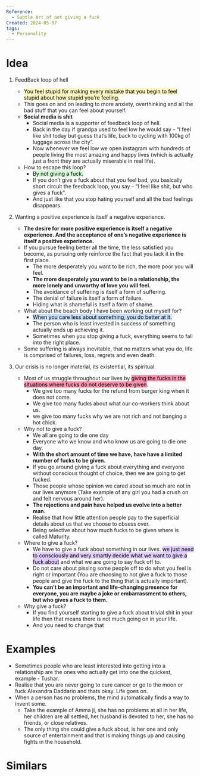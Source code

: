 ```yaml
---
Reference:
  - Subtle Art of not giving a fuck
Created: 2024-05-07
tags:
  - Personality
---
```

# Idea

1. FeedBack loop of hell
    - <mark style="background: #FFF3A3A6;">You feel stupid for making every mistake that you begin to feel stupid about how stupid you’re feeling.</mark>
	- This goes on and on leading to more anxiety, overthinking and all the bad stuff that you can feel about yourself.
    - **Social media is shit**
        - Social media is a supporter of feedback loop of hell.
        - Back in the day if grandpa used to feel low he would say - “I feel like shit today but guess that’s life, back to cycling with 100kg of luggage across the city”.
        - Now whenever we feel low we open instagram with hundreds of people living the most amazing and happy lives (which is actually just a front they are actually miserable in real life).
    - How to escape this loop?
        - <mark style="background: #BBFABBA6;">By not giving a fuck.</mark>
        - If you don’t give a fuck about that you feel bad, you basically short circuit the feedback loop, you say - “I feel like shit, but who gives a fuck”.
        - And just like that you stop hating yourself and all the bad feelings disappears.

2. Wanting a positive experience is itself a negative experience.
    - **The desire for more positive experience is itself a negative experience. And the acceptance of one’s negative experience is itself a positive experience.**
    - If you pursue feeling better all the time, the less satisfied you become, as pursuing only reinforce the fact that you lack it in the first place.
        - The more desperately you want to be rich, the more poor you will feel.
        - **The more desperately you want to be in a relationship, the more lonely and unworthy of love you will feel.**
        - The avoidance of suffering is itself a form of suffering.
        - The denial of failure is itself a form of failure.
        - Hiding what is shameful is itself a form of shame.
    - What about the beach body I have been working out myself for?
        - <mark style="background: #ADCCFFA6;">When you care less about something, you do better at it.</mark>
        - The person who is least invested in success of something actually ends up achieving it.
        - Sometimes when you stop giving a fuck, everything seems to fall into the right place.
    - Some suffering is always inevitable, that no matters what you do, life is comprised of failures, loss, regrets and even death.

3. Our crisis is no longer material, its existential, its spiritual.
    
    * Most of us struggle throughout our lives by <mark style="background: #FF5582A6;">giving the fucks in the situations where fucks do not deserve to be given</mark>.
	    - We give too many fucks for the refund from burger king when it does not come.
	    - We give too many fucks about what our co-workers think about us.
	    - we give too many fucks why we are not rich and not banging a hot chick.
    - Why not to give a fuck?
        - We all are going to die one day
        - Everyone who we know and who know us are going to die one day.
        - **With the short amount of time we have, have have a limited number of fucks to be given.**
        - If you go around giving a fuck about everything and everyone without conscious thought of choice, then we are going to get fucked.
        - Those people whose opinion we cared about so much are not in our lives anymore (Take example of any girl you had a crush on and felt nervous around her).
        - **The rejections and pain have helped us evolve into a better man.**
        - Realise that how little attention people pay to the superficial details about us that we choose to obsess over.
        - Being selective about how much fucks to be given where is called Maturity.
    - Where to give a fuck?
        - We have to give a fuck about something in our lives. <mark style="background: #D2B3FFA6;">we just need to consciously and very smartly decide what we want to give a fuck about</mark> and what we are going to say fuck off to.
        - Do not care about pissing some people off to do what you feel is right or important (You are choosing to not give a fuck to those people and give the fuck to the thing that is actually important).
        - **You can’t be an important and life-changing presence for everyone, you are maybe a joke or embarrassment to others, but who gives a fuck to them.**
    - Why give a fuck?
        - If you find yourself starting to give a fuck about trivial shit in your life then that means there is not much going on in your life. 
        - And you need to change that

# Examples

* Sometimes people who are least interested into getting into a relationship are the ones who actually get into one the quickest, example - Tushar.
* Realise that you are never going to cure cancer or go to the moon or fuck Alexandra Daddario and thats okay. Life goes on.
* When a person has no problems, the mind automatically finds a way to invent some.
	* Take the example of Amma ji, she has no problems at all in her life, her children are all settled, her husband is devoted to her, she has no friends, or close relatives.
	- The only thing she could give a fuck about, is her one and only source of entertainment and that is making things up and causing fights in the household.

# Similars

